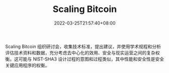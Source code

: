 ﻿---
weight: 
title: "Scaling Bitcoin"
description: "Scaling Bitcoin 组织研讨会，收集技术标准，提出建议，并使用学术规程和分析评估技术资料和数据，充分考虑去中心化的效用、安全与现实运营之间的复杂权衡"
date: 2022-03-25T21:57:40+08:00
lastmod: 2022-03-25T16:45:40+08:00
draft: false
authors: ["Metabd"]
featuredImage: "scaling-bitcoin.png"
link: ""
tags: ["元宇宙社区","Scaling Bitcoin"]
categories: ["navigation"]
navigation: ["元宇宙社区"]
lightgallery: true
toc: true
pinned: false
recommend: false
recommend1: false
---
Scaling Bitcoin 组织研讨会，收集技术标准，提出建议，并使用学术规程和分析评估技术资料和数据，充分考虑去中心化的效用、安全与现实运营之间的复杂权衡。这可能与 NIST-SHA3 设计过程的意图和过程类似，其中性能和安全性是安全关键应用程序的权衡。
